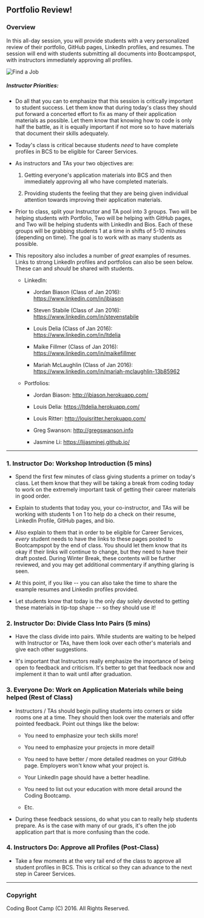 ## Portfolio Review!

### Overview
In this all-day session, you will provide students with a very personalized review of their portfolio, GitHub pages, LinkedIn profiles, and resumes. The session will end with students submitting all documents into Bootcampspot, with instructors immediately approving all profiles.

![Find a Job](http://wybeaconnews.org/wp-content/uploads/2016/05/job-search-900x506.jpg)

##### Instructor Priorities:

* Do all that you can to emphasize that this session is critically important to student success. Let them know that during today's class they should put forward a concerted effort to fix as many of their application materials as possible. Let them know that knowing how to code is only half the battle, as it is equally important if not more so to have materials that document their skills adequately.

* Today's class is critical because students *need* to have complete profiles in BCS to be eligible for Career Services. 

* As instructors and TAs your two objectives are:

    1. Getting everyone's application materials into BCS and then immediately approving all who have completed materials.

    2. Providing students the feeling that they are being given individual attention towards improving their application materials.

* Prior to class, split your Instructor and TA pool into 3 groups. Two will be helping students with Portfolio, Two will be helping with GitHub pages, and Two will be helping students with LinkedIn and Bios. Each of these groups will be grabbing students 1 at a time in shifts of 5-10 minutes (depending on time). The goal is to work with as many students as possible. 

* This repository also includes a number of *great* examples of resumes. Links to strong LinkedIn profiles and portfolios can also be seen below. These can and *should* be shared with students.

    * LinkedIn:

        * Jordan Biason (Class of Jan 2016): https://www.linkedin.com/in/jbiason

        * Steven Stabile (Class of Jan 2016): https://www.linkedin.com/in/stevenstabile

        * Louis Delia (Class of Jan 2016): https://www.linkedin.com/in/ltdelia

        * Maike Fillmer (Class of Jan 2016): https://www.linkedin.com/in/maikefillmer

        * Mariah McLaughlin (Class of Jan 2016): https://www.linkedin.com/in/mariah-mclaughlin-13b85962

    * Portfolios:

        * Jordan Biason: http://jbiason.herokuapp.com/

        * Louis Delia: https://ltdelia.herokuapp.com/

        * Louis Ritter: http://louisritter.herokuapp.com/

        * Greg Swanson: http://gregswanson.info

        * Jasmine Li: https://lijasminej.github.io/  

--------

### 1. Instructor Do: Workshop Introduction (5 mins)

* Spend the first few minutes of class giving students a primer on today's class. Let them know that they will be taking a break from coding today to work on the extremely important task of getting their career materials in good order.

* Explain to students that today you, your co-instructor, and TAs will be working with students 1 on 1 to help do a check on their resume, LinkedIn Profile, GitHub pages, and bio. 

* Also explain to them that in order to be eligible for Career Services, *every* student needs to have the links to these pages posted to Bootcampspot by the end of class. You should let them know that its okay if their links will continue to change, but they need to have their draft posted. During Winter Break, these contents will be further reviewed, and you may get additional commentary if anything glaring is seen.

* At this point, if you like -- you can also take the time to share the example resumes and Linkedin profiles provided. 

* Let students know that today is the only day solely devoted to getting these materials in tip-top shape -- so they should use it!

### 2. Instructor Do: Divide Class Into Pairs (5 mins)

* Have the class divide into pairs. While students are waiting to be helped with Instructor or TAs, have them look over each other's materials and give each other suggestions.

* It's important that Instructors really emphasize the importance of being open to feedback and criticism. It's better to get that feedback now and implement it than to wait until after graduation.

### 3. Everyone Do: Work on Application Materials while being helped (Rest of Class)

* Instructors / TAs should begin pulling students into corners or side rooms one at a time. They should then look over the materials and offer pointed feedback. Point out things like the below:
    
    * You need to emphasize your tech skills more!

    * You need to emphasize your projects in more detail!

    * You need to have better / more detailed readmes on your GitHub page. Employers won't know what your project is.

    * Your LinkedIn page should have a better headline.

    * You need to list out your education with more detail around the Coding Bootcamp.

    * Etc. 

* During these feedback sessions, do what you can to really help students prepare. As is the case with many of our grads, it's often the job application part that is more confusing than the code.

### 4. Instructors Do: Approve all Profiles (Post-Class)

* Take a few moments at the very tail end of the class to approve all student profiles in BCS. This is critical so they can advance to the next step in Career Services.

-------

### Copyright
Coding Boot Camp (C) 2016. All Rights Reserved.

